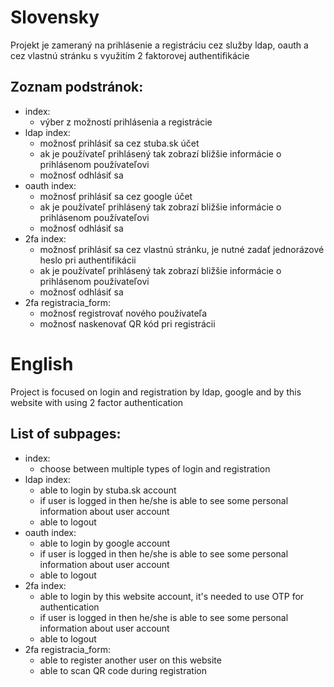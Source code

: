 # Slovensky
Projekt je zameraný na prihlásenie a registráciu cez služby ldap, oauth a cez vlastnú stránku s využitím 2 faktorovej authentifikácie
## Zoznam podstránok:
- index:
    - výber z možností prihlásenia a registrácie
- ldap index:
    - možnosť prihlásiť sa cez stuba.sk účet
    - ak je používateľ prihlásený tak zobrazí bližšie informácie o prihlásenom používateľovi
    - možnosť odhlásiť sa
- oauth index:
    - možnosť prihlásiť sa cez google účet
    - ak je používateľ prihlásený tak zobrazí bližšie informácie o prihlásenom používateľovi
    - možnosť odhlásiť sa
- 2fa index:
    - možnosť prihlásiť sa cez vlastnú stránku, je nutné zadať jednorázové heslo pri authentifikácii
    - ak je používateľ prihlásený tak zobrazí bližšie informácie o prihlásenom používateľovi
    - možnosť odhlásiť sa
- 2fa registracia_form:
    - možnosť registrovať nového používateľa
    - možnosť naskenovať QR kód pri registrácii
    
# English
Project is focused on login and registration by ldap, google and by this website with using 2 factor authentication
## List of subpages:
- index:
    - choose between multiple types of login and registration
- ldap index:
    - able to login by stuba.sk account
    - if user is logged in then he/she is able to see some personal information about user account
    - able to logout
- oauth index:
    - able to login by google account
    - if user is logged in then he/she is able to see some personal information about user account
    - able to logout
- 2fa index:
    - able to login by this website account, it's needed to use OTP for authentication
    - if user is logged in then he/she is able to see some personal information about user account
    - able to logout
- 2fa registracia_form:
    - able to register another user on this website
    - able to scan QR code during registration
